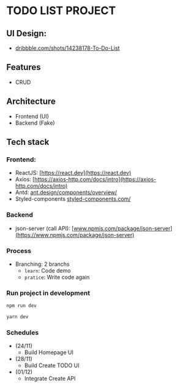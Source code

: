 # TODO LIST PROJECT

## UI Design:

- [dribbble.com/shots/14238178-To-Do-List](https://dribbble.com/shots/14238178-To-Do-List)

## Features

- CRUD

## Architecture

- Frontend (UI)
- Backend (Fake)

## Tech stack

### Frontend:

- ReactJS: [https://react.dev](https://react.dev)
- Axios: [https://axios-http.com/docs/intro](https://axios-http.com/docs/intro)
- Antd: [ant.design/components/overview/](https://ant.design/components/overview/)
- Styled-components [styled-components.com/](https://styled-components.com/)

### Backend

- json-server (call API): [www.npmjs.com/package/json-server](https://www.npmjs.com/package/json-server)

### Process

- Branching: 2 branchs
  - `learn`: Code demo
  - `pratice`: Write code again

### Run project in development

```bash
npm run dev

yarn dev
```

### Schedules

- (24/11)
  - Build Homepage UI
- (28/11)
  - Build Create TODO UI
- (01/12)
  - Integrate Create API
